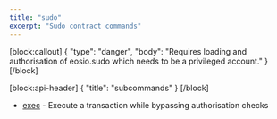 ```yaml
---
title: "sudo"
excerpt: "Sudo contract commands"
---
```

[block:callout]
{
  "type": "danger",
  "body": "Requires loading and authorisation of eosio.sudo which needs to be a privileged account."
}
[/block]

[block:api-header]
{
  "title": "subcommands"
}
[/block]
- [exec](#exec) - Execute a transaction while bypassing authorisation checks